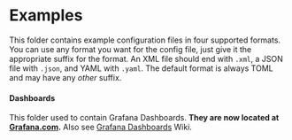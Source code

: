 # Examples

This folder contains example configuration files in four
supported formats. You can use any format you want for
the config file, just give it the appropriate suffix for
the format. An XML file should end with `.xml`, a JSON
file with `.json`, and YAML with `.yaml`. The default
format is always TOML and may have any _other_ suffix.

#### Dashboards
This folder used to contain Grafana Dashboards.
**They are now located at [Grafana.com](https://grafana.com/dashboards?search=unifi-poller).**
Also see [Grafana Dashboards](https://github.com/davidnewhall/unifi-poller/wiki/Grafana-Dashboards) Wiki.
